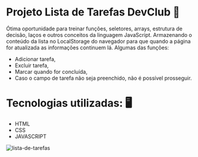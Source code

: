 # Projeto Lista de Tarefas DevClub 📑 

Ótima oportunidade para treinar funções, seletores, arrays, estrutura de decisão, laços e outros conceitos da linguagem JavaScript.
Armazenando o conteúdo da lista no LocalStorage do navegador para que quando a página for atualizada as informações continuem lá.
Algumas das funções:
- Adicionar tarefa,
- Excluir tarefa,
- Marcar quando for concluída,
- Caso o campo de tarefa não seja preenchido, não é possível prosseguir.

# Tecnologias utilizadas: 🖥
 - HTML
 - CSS
 - JAVASCRIPT

![lista-de-tarefas](https://github.com/robertaduttra/to-do-list/assets/96507065/6e251fc6-0907-4f27-a1c7-d1f5cf8e9d54)
